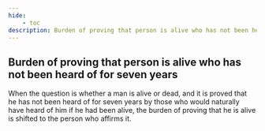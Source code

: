 ```yaml
---
hide:
    - toc
description: Burden of proving that person is alive who has not been heard of for seven years
---
```


## Burden of proving that person is alive who has not been heard of for seven years

When the question is whether a man is alive or dead, and it is proved that he has not been heard of for seven years by those who would naturally have heard of him if he had been alive, the burden of proving that he is alive is shifted to the person who affirms it.
